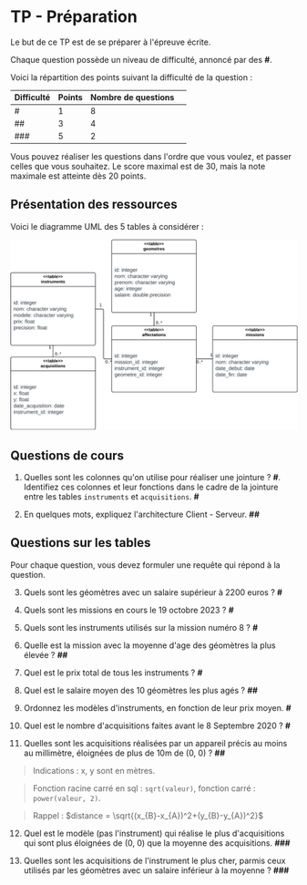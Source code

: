 # TP - Préparation

Le but de ce TP est de se préparer à l'épreuve écrite.

Chaque question possède un niveau de difficulté, annoncé par des **\#**.

Voici la répartition des points suivant la difficulté de la question :

<table>
    <thead>
        <th scope="col">Difficulté</th>
        <th scope="col">Points</th>
        <th scope="col">Nombre de questions<th>
    </thead>
    <tbody>
        <tr>
            <td>#</td>
            <td>1</td>
            <td>8</td>
        </tr>
        <tr>
            <td>##</td>
            <td>3</td>
            <td>4</td>
        </tr>
        <tr>
            <td>###</td>
            <td>5</td>
            <td>2</td>
        </tr>
    </tbody>
</table>

Vous pouvez réaliser les questions dans l'ordre que vous voulez, et passer celles que vous souhaitez. Le score maximal est de 30, mais la note maximale est atteinte dès 20 points.

## Présentation des ressources

Voici le diagramme UML des 5 tables à considérer :

![Diagramme UML](./images/geometres_chart.png)

## Questions de cours

1) Quelles sont les colonnes qu'on utilise pour réaliser une jointure ? **\#**. Identifiez ces colonnes et leur fonctions dans le cadre de la jointure entre les tables `instruments` et `acquisitions`. **\#**

<!-- > On utilise un couple de clés de jointures : une **clé primaire** et une **clé étrangère** -->
<!-- > Dans le cadre de la jointure entre `instruments` et `acquisitions`, la clé primaire est la colonne `id` de la table `instruments`, et la clé étrangère est la colonne `instrument_id` de la table `acquisitions`. -->

2) En quelques mots, expliquez l'architecture Client - Serveur. **\#\#**

<!-- > Des **clients** envoient des **requêtes** au **serveur**, qui **calcule** des **réponses** renvoyées aux clients. -->

## Questions sur les tables

Pour chaque question, vous devez formuler une requête qui répond à la question.

3) Quels sont les géomètres avec un salaire supérieur à 2200 euros ? **\#**

<!-- ```sql
SELECT prenom, nom FROM geometres
WHERE salaire > 2200
``` -->

4) Quels sont les missions en cours le 19 octobre 2023 ? **\#**

<!-- ```sql
SELECT nom FROM missions
WHERE date_debut < '2023-10-19'
AND date_fin > '2023-10-19'
``` -->

5) Quels sont les instruments utilisés sur la mission numéro 8 ? **\#**

<!-- ```sql
SELECT i.nom
FROM instruments AS i
JOIN affectations AS a
ON i.id = a.instrument_id
JOIN missions AS m
ON m.id = a.mission_id
WHERE m.id = 8
``` -->

6) Quelle est la mission avec la moyenne d'age des géomètres la plus élevée ? **\#\#**

<!-- ```sql
SELECT m.id
FROM missions AS m
JOIN affectations AS a
ON m.id = a.mission_id
JOIN geometres AS g
ON g.id = a.geometre_id
GROUP BY m.id
ORDER BY AVG(g.age) DESC
LIMIT 1
``` -->

7) Quel est le prix total de tous les instruments ? **\#**

<!-- ```sql
SELECT SUM(prix) FROM instruments
``` -->

8) Quel est le salaire moyen des 10 géomètres les plus agés ? **\#\#**

<!-- ```sql
SELECT AVG(salaire) FROM (
    SELECT salaire FROM geometres
    ORDER BY age DESC
    LIMIT 10
)
``` -->

9) Ordonnez les modèles d'instruments, en fonction de leur prix moyen. **\#**

<!-- ```sql
SELECT modele, AVG(prix)
FROM instruments
GROUP BY modele
ORDER BY AVG(prix) ASC
``` -->

10) Quel est le nombre d'acquisitions faites avant le 8 Septembre 2020 ? **\#**

<!-- ```sql
SELECT COUNT(*)
FROM acquisitions
WHERE date_acquisition < '2020-09-08'
``` -->

11) Quelles sont les acquisitions réalisées par un appareil précis au moins au millimètre, éloignées de plus de 10m de (0, 0) ? **\#\#**

> Indications : x, y sont en mètres.

> Fonction racine carré en sql : `sqrt(valeur)`, fonction carré : `power(valeur, 2)`.

> Rappel : $distance = \sqrt{(x_{B}-x_{A})^2+(y_{B}-y_{A})^2}$

<!-- ```sql
SELECT id
FROM acquisitions AS a
JOIN instruments AS i
ON i.id = a.instrument_id
WHERE i.precision < 0.001
AND sqrt(power(x, 2) + power(y, 2)) > 10
``` -->

12) Quel est le modèle (pas l'instrument) qui réalise le plus d'acquisitions qui sont plus éloignées de (0, 0) que la moyenne des acquisitions. **\#\#\#**

<!-- ```sql
SELECT i.modele, COUNT(*)
FROM instruments AS i
JOIN (
    SELECT instrument_id FROM acquisitions
    WHERE sqrt(power(x, 2) + power(y, 2)) > (
        SELECT AVG(sqrt(power(x, 2) + power(y, 2)))
        FROM acquisitions
    )
) AS a
ON i.id = a.instrument_id
GROUP BY i.modele
ORDER BY COUNT(*) DESC
LIMIT 1
``` -->

13) Quelles sont les acquisitions de l'instrument le plus cher, parmis ceux utilisés par les géomètres avec un salaire inférieur à la moyenne ? **\#\#\#**

<!-- ```sql
SELECT *
FROM acquisitions
WHERE instrument_id = (
    SELECT i.id
    FROM instruments AS i
    JOIN affectations AS af
    ON i.id = af.instrument_id
    JOIN (
        SELECT id FROM geometres
        WHERE salaire > (
            SELECT AVG(salaire) FROM geometres
        )
    ) AS g
    ON g.id = af.geometre_id
    ORDER BY i.prix DESC
    LIMIT 1
)
``` -->
